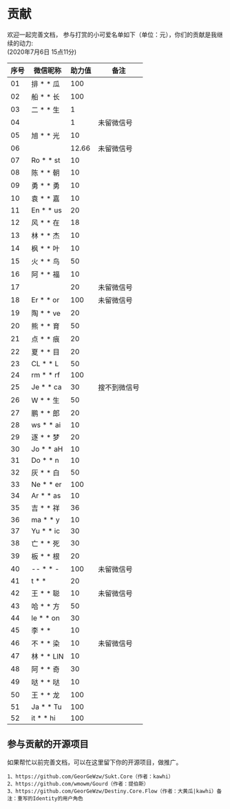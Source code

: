 ﻿# 贡献


欢迎一起完善文档，
参与打赏的小可爱名单如下（单位：元），你们的贡献是我继续的动力:  
(2020年7月6日 15点11分)


|序号|微信昵称|助力值|备注|
|-|-|-|-|
|01|排 * * 瓜|100||
|02|船 * * 长|100||
|03|二 * * 生|1||
|04||1|未留微信号|
|05|旭 * * 光|10||
|06||12.66|未留微信号|
|07|Ro * * st|10||
|08|陈 * * 朝|10||
|09|勇 * * 勇|10||
|10|袁 * * 嘉|10||
|11|En * * us|20||
|12|风 * * 在|18||
|13|林 * * 杰|10||
|14|枫 * * 叶|10||
|15|火 * * 鸟 |50||
|16|阿 * * 福|10||
|17||20|未留微信号|
|18|Er * * or|100|未留微信号|
|19|陶 * * ve|20||
|20|熊 * * 育|50||
|21|点 * * 痕|20||
|22|夏 * * 目|20||
|23|CL * * L|50||
|24|rm * * rf|100||
|25|Je * * ca|30|搜不到微信号|
|26|W * * 生|50||
|27|鹏 * * 郎|20||
|28|ws * * ai|10||
|29|逐 * * 梦|20||
|30|Jo * * aH|10||
|31|Do * * n|10|| 
|32|灰 * * 白|50|| 
|33|Ne * * er|100|| 
|34|Ar * * as|10|| 
|35|吉 * * 祥|36|| 	
|36|ma * * y|10|| 	
|37|Yu * * ic|30|| 	
|38|亡 * * 死|30|| 	
|39|板 * * 根|20|| 	
|40|-- * * -|100|未留微信号| 	
|41|t * * |20|| 	
|42|王 * * 聪 |10|未留微信号| 	
|43|哈 * * 方|50|| 	
|44|le * * on|30|| 	
|45|李 * * |10|| 	
|46|不 * * 染|10|未留微信号| 
|47|林 * * LIN|10|| 	 
|48|阿 * * 奇|30|| 	 
|49|哒 * * 哒|10|| 	 
|50|王 * * 龙|100|| 	 
|51|Ja * * Tu|100|| 	 
|52|it * * hi|100|| 	
 

  
    


## 参与贡献的开源项目

如果帮忙以前完善文档，可以在这里留下你的开源项目，做推广。

```
1、https://github.com/GeorGeWzw/Sukt.Core（作者：kawhi）  
2、https://github.com/wmowm/Gourd（作者：提伯斯）  
3、https://github.com/GeorGeWzw/Destiny.Core.Flow（作者：大黄瓜|kawhi）备注：重写的Identity的用户角色 


```
